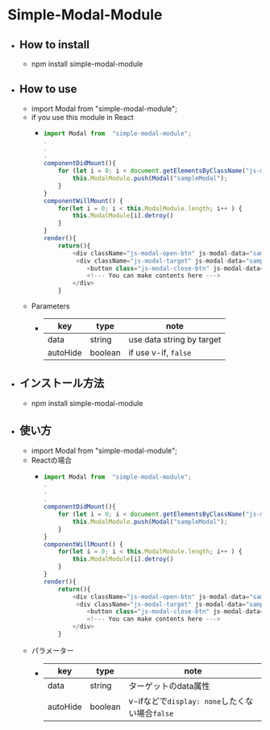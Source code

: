 # Simple-Modal-Module
- ##    How to install
    - npm install simple-modal-module

- ##    How to use
    - import Modal from "simple-modal-module";
    - if you use this module in React
        -   ```javascript:app.js
            import Modal from  "simple-modal-module";
            .
            .
            .
            componentDidMount(){
                for (let i = 0; i < document.getElementsByClassName("js-modal").length; i++) {
                    this.ModalModule.push(Modal("sampleModal");
                }
            }
            componentWillMount() {
                for(let i = 0; i < this.ModalModule.length; i++ ) {
                    this.ModalModule[i].detroy()
                }
            }
            render(){
                return(){
                    <div className="js-modal-open-btn" js-modal-data="sampleModal">OPEN</div>
                     <div className="js-modal-target" js-modal-data="sampleModal">
                        <button class="js-modal-close-btn" js-modal-data="sampleModal">CLOSE</button>
                        <!--- You can make contents here --->
                    </div>
                }
            ```
    - Parameters
      -   | key | type | note |
          |------|--------|-------|
          | data | string | use data string by target |
          | autoHide | boolean |  if use v-if, `false` |
    
- ##    インストール方法
    - npm install simple-modal-module

- ##    使い方
    - import Modal from "simple-modal-module";
    - Reactの場合
        -   ```javascript:app.js
            import Modal from  "simple-modal-module";
            .
            .
            .
            componentDidMount(){
                for (let i = 0; i < document.getElementsByClassName("js-modal").length; i++) {
                    this.ModalModule.push(Modal("sampleModal");
                }
            }
            componentWillMount() {
                for(let i = 0; i < this.ModalModule.length; i++ ) {
                    this.ModalModule[i].detroy()
                }
            }
            render(){
                return(){
                    <div className="js-modal-open-btn" js-modal-data="sampleModal">OPEN</div>
                     <div className="js-modal-target" js-modal-data="sampleModal">
                        <button class="js-modal-close-btn" js-modal-data="sampleModal">CLOSE</button>
                        <!--- You can make contents here --->
                    </div>
                }
            ```
    - パラメーター
        -   | key | type | note |
             |------ |------|--------|
            | data | string | ターゲットのdata属性 |
            | autoHide | boolean | v-ifなどで`display: none`したくない場合`false` |
